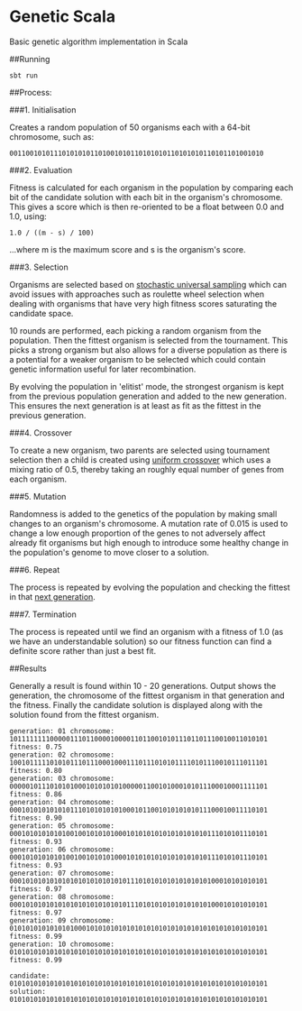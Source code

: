 # Genetic Scala

Basic genetic algorithm implementation in Scala

##Running

```
sbt run
```

##Process:

###1. Initialisation

Creates a random population of 50 organisms each with a 64-bit chromosome, such as:

```
001100101011101010101101001010110101010110101010110101101001010
```

###2. Evaluation
 
Fitness is calculated for each organism in the population by comparing each bit of the candidate solution with each 
bit in the organism's chromosome. This gives a score which is then re-oriented to be a float between 0.0 and 1.0, using:

```
1.0 / ((m - s) / 100)
```

...where m is the maximum score and s is the organism's score.

###3. Selection

Organisms are selected based on 
[stochastic universal sampling](https://en.wikipedia.org/wiki/Stochastic_universal_sampling) which can avoid issues 
with approaches such as roulette wheel selection when dealing with organisms that have very high fitness scores 
saturating the candidate space.

10 rounds are performed, each picking a random organism from the population. Then the fittest organism is selected from 
the  tournament. This picks a strong organism but also allows for a diverse population as there is a potential for a 
weaker organism to be selected which could contain genetic information useful for later recombination.

By evolving the population in 'elitist' mode, the strongest organism is kept from the previous population generation 
and added to the new generation. This ensures the next generation is at least as fit as the fittest in the previous 
generation. 

###4. Crossover

To create a new organism, two parents are selected using tournament selection then a child is created using 
[uniform crossover](https://en.wikipedia.org/wiki/Crossover_(genetic_algorithm)#Uniform_Crossover_and_Half_Uniform_Crossover)
which uses a mixing ratio of 0.5, thereby taking an roughly equal number of genes from each organism. 

###5. Mutation

Randomness is added to the genetics of the population by making small changes to an organism's chromosome. A mutation rate
of 0.015 is used to change a low enough proportion of the genes to not adversely affect already fit organisms but high 
enough to introduce some healthy change in the population's genome to move closer to a solution. 

###6. Repeat

The process is repeated by evolving the population and checking the fittest in that 
[next generation](https://en.wikipedia.org/wiki/Star_Trek:_The_Next_Generation).

###7. Termination

The process is repeated until we find an organism with a fitness of 1.0 (as we have an understandable solution) so our 
fitness function can find a definite score rather than just a best fit.

##Results

Generally a result is found within 10 - 20 generations. Output shows the generation, the chromosome of the fittest 
organism in that generation and the fitness. Finally the candidate solution is displayed along with the solution found
from the fittest organism.

```
generation: 01 chromosome: 1011111111000001110110000100001101100101011101101110010011010101 fitness: 0.75
generation: 02 chromosome: 1001011111010101110111000100011101110101011110101110010111011101 fitness: 0.80
generation: 03 chromosome: 0000010111010101000101010101000001100101000101011100010001111101 fitness: 0.86
generation: 04 chromosome: 0001010101010101110101010101000101100101010101011100010011110101 fitness: 0.90
generation: 05 chromosome: 0001010101010100100101010100010101010101010101010111010101110101 fitness: 0.93
generation: 06 chromosome: 0001010101010100100101010100010101010101010101010111010101110101 fitness: 0.93
generation: 07 chromosome: 0001010101010101010101010101011101010101010101010100010101010101 fitness: 0.97
generation: 08 chromosome: 0001010101010101010101010101011101010101010101010100010101010101 fitness: 0.97
generation: 09 chromosome: 0101010101010101000101010101010101010101010101010101010101010101 fitness: 0.99
generation: 10 chromosome: 0101010101010101010101010101010101010101010101010101010101010101 fitness: 0.99

candidate:  0101010101010101010101010101010101010101010101010101010101010101
solution:   0101010101010101010101010101010101010101010101010101010101010101
```